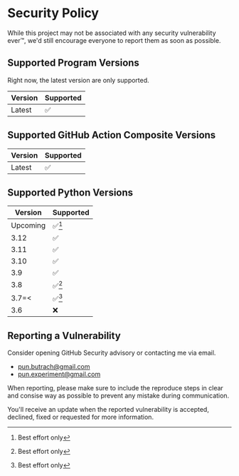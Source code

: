 # Security Policy

While this project may not be associated with any
security vulnerability ever:tm:, we'd still encourage everyone
to report them as soon as possible.

## Supported Program Versions

Right now, the latest version are only supported.

| Version | Supported          |
| ------- | ------------------ |
| Latest  | :white_check_mark: |

## Supported GitHub Action Composite Versions

| Version | Supported          |
| ------- | ------------------ |
| Latest  | :white_check_mark: |

## Supported Python Versions

| Version  | Supported              |
| -------- | ---------------------- |
| Upcoming | :white_check_mark:[^1] |
| 3.12     | :white_check_mark:     |
| 3.11     | :white_check_mark:     |
| 3.10     | :white_check_mark:     |
| 3.9      | :white_check_mark:     |
| 3.8      | :white_check_mark:[^1] |
| 3.7=<    | :white_check_mark:[^1] |
| 3.6      | :x:                    |

## Reporting a Vulnerability

Consider opening GitHub Security advisory or contacting me via email.

- pun.butrach@gmail.com
- pun.experiment@gmail.com

When reporting, please make sure to include
the reproduce steps in clear and consise way as possible
to prevent any mistake during communication.

You'll receive an update when the reported vulnerability is
accepted, declined, fixed or requested for more information.

[^1]: Best effort only
